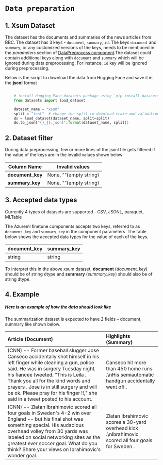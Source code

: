 # `Data preparation`

## 1. Xsum Dataset

The dataset has the documents and summaries of the news articles from BBC. The dataset has 3 keys - `document`, `summary`, `id`. The keys `document` and `summary`, or any customized versions of the keys, needs to be mentioned in the *parameters* section of [DataPreprocess component](../finetune/docs/component_docs/preprocess_component.md).The dataset could contain additional keys along with `document` and `summary` which will be ignored during data preprocessing. For instance, `id` key will be ignored during preprocessing.

Below is the script to download the data from Hugging Face and save it in the **jsonl** format

```python

    # install Hugging Face datasets package using `pip install datasets==2.3.2`
    from datasets import load_dataset

    dataset_name = "xsum"
    split = "test"  # change the split to download train and validation data
    ds = load_dataset(dataset_name, split=split)
    ds.to_json("{}_{}.jsonl".format(dataset_name, split))

```

## 2. Dataset filter

During data preprocessing, few or more lines of the jsonl file gets filtered if the value of the keys are in the invalid values shown below

|Column Name|Invalid values|
|---|---|
|**document_key**|None, ""(empty string)|
|**summary_key**|None, ""(empty string)|

## 3. Accepted data types

Currently 4 types of datasets are supported - CSV, JSONL, paraquet, MLTable

The Azureml finetune components accepts two keys, referred to as `document_key` and `summary_key` in the component parameters. The table below shows the accepted data types for the value of each of the keys.

|document_key|summary_key|
|---|---|
|string|string|

To interpret this in the above xsum dataset, **document** (*document_key*) should be of string dtype and **summary** (*summary_key*) should also be of string dtype.

## 4. Example

##### Here is an example of how the data should look like

The summarization dataset is expected to have 2 fields – document, summary like shown below.

| Article (Document) | Highlights (Summary) |
| :- | :- |
| (CNN) -- Former baseball slugger Jose Canseco accidentally shot himself in his left finger while cleaning a gun, police said. He was in surgery Tuesday night, his fiancee tweeted. \"This is Leila . Thank you all for the kind words and prayers . Jose is in still surgery and will be ok. Please pray for his finger !!,\" she said in a tweet posted to his account. | Canseco hit more than 450 home runs .\nHis semiautomatic handgun accidentally went off . |
| (CNN) -- Zlatan Ibrahimovic scored all four goals in Sweden's 4-2 win over England -- but his final shot was something special. His audacious overhead volley from 30 yards was labeled on social networking sites as the greatest ever soccer goal. What do you think? Share your views on Ibrahimovic's wonder goal. | Zlatan Ibrahimovic scores a 30-yard overhead kick .\nIbrahimovic scored all four goals for Sweden . |